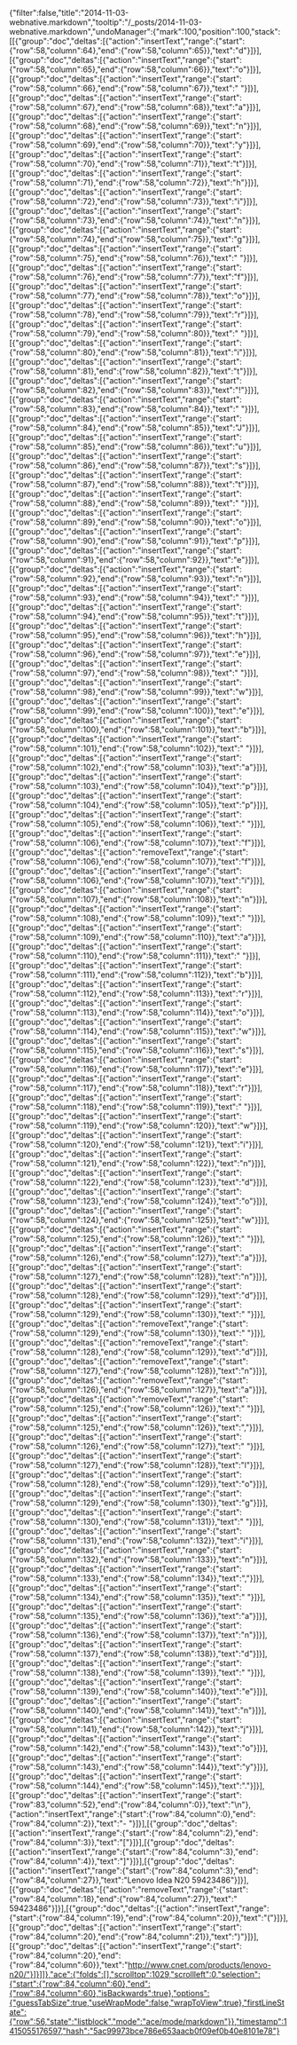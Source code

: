 {"filter":false,"title":"2014-11-03-webnative.markdown","tooltip":"/_posts/2014-11-03-webnative.markdown","undoManager":{"mark":100,"position":100,"stack":[[{"group":"doc","deltas":[{"action":"insertText","range":{"start":{"row":58,"column":64},"end":{"row":58,"column":65}},"text":"d"}]}],[{"group":"doc","deltas":[{"action":"insertText","range":{"start":{"row":58,"column":65},"end":{"row":58,"column":66}},"text":"o"}]}],[{"group":"doc","deltas":[{"action":"insertText","range":{"start":{"row":58,"column":66},"end":{"row":58,"column":67}},"text":" "}]}],[{"group":"doc","deltas":[{"action":"insertText","range":{"start":{"row":58,"column":67},"end":{"row":58,"column":68}},"text":"a"}]}],[{"group":"doc","deltas":[{"action":"insertText","range":{"start":{"row":58,"column":68},"end":{"row":58,"column":69}},"text":"n"}]}],[{"group":"doc","deltas":[{"action":"insertText","range":{"start":{"row":58,"column":69},"end":{"row":58,"column":70}},"text":"y"}]}],[{"group":"doc","deltas":[{"action":"insertText","range":{"start":{"row":58,"column":70},"end":{"row":58,"column":71}},"text":"t"}]}],[{"group":"doc","deltas":[{"action":"insertText","range":{"start":{"row":58,"column":71},"end":{"row":58,"column":72}},"text":"h"}]}],[{"group":"doc","deltas":[{"action":"insertText","range":{"start":{"row":58,"column":72},"end":{"row":58,"column":73}},"text":"i"}]}],[{"group":"doc","deltas":[{"action":"insertText","range":{"start":{"row":58,"column":73},"end":{"row":58,"column":74}},"text":"n"}]}],[{"group":"doc","deltas":[{"action":"insertText","range":{"start":{"row":58,"column":74},"end":{"row":58,"column":75}},"text":"g"}]}],[{"group":"doc","deltas":[{"action":"insertText","range":{"start":{"row":58,"column":75},"end":{"row":58,"column":76}},"text":" "}]}],[{"group":"doc","deltas":[{"action":"insertText","range":{"start":{"row":58,"column":76},"end":{"row":58,"column":77}},"text":"f"}]}],[{"group":"doc","deltas":[{"action":"insertText","range":{"start":{"row":58,"column":77},"end":{"row":58,"column":78}},"text":"o"}]}],[{"group":"doc","deltas":[{"action":"insertText","range":{"start":{"row":58,"column":78},"end":{"row":58,"column":79}},"text":"r"}]}],[{"group":"doc","deltas":[{"action":"insertText","range":{"start":{"row":58,"column":79},"end":{"row":58,"column":80}},"text":" "}]}],[{"group":"doc","deltas":[{"action":"insertText","range":{"start":{"row":58,"column":80},"end":{"row":58,"column":81}},"text":"i"}]}],[{"group":"doc","deltas":[{"action":"insertText","range":{"start":{"row":58,"column":81},"end":{"row":58,"column":82}},"text":"t"}]}],[{"group":"doc","deltas":[{"action":"insertText","range":{"start":{"row":58,"column":82},"end":{"row":58,"column":83}},"text":"!"}]}],[{"group":"doc","deltas":[{"action":"insertText","range":{"start":{"row":58,"column":83},"end":{"row":58,"column":84}},"text":" "}]}],[{"group":"doc","deltas":[{"action":"insertText","range":{"start":{"row":58,"column":84},"end":{"row":58,"column":85}},"text":"J"}]}],[{"group":"doc","deltas":[{"action":"insertText","range":{"start":{"row":58,"column":85},"end":{"row":58,"column":86}},"text":"u"}]}],[{"group":"doc","deltas":[{"action":"insertText","range":{"start":{"row":58,"column":86},"end":{"row":58,"column":87}},"text":"s"}]}],[{"group":"doc","deltas":[{"action":"insertText","range":{"start":{"row":58,"column":87},"end":{"row":58,"column":88}},"text":"t"}]}],[{"group":"doc","deltas":[{"action":"insertText","range":{"start":{"row":58,"column":88},"end":{"row":58,"column":89}},"text":" "}]}],[{"group":"doc","deltas":[{"action":"insertText","range":{"start":{"row":58,"column":89},"end":{"row":58,"column":90}},"text":"o"}]}],[{"group":"doc","deltas":[{"action":"insertText","range":{"start":{"row":58,"column":90},"end":{"row":58,"column":91}},"text":"p"}]}],[{"group":"doc","deltas":[{"action":"insertText","range":{"start":{"row":58,"column":91},"end":{"row":58,"column":92}},"text":"e"}]}],[{"group":"doc","deltas":[{"action":"insertText","range":{"start":{"row":58,"column":92},"end":{"row":58,"column":93}},"text":"n"}]}],[{"group":"doc","deltas":[{"action":"insertText","range":{"start":{"row":58,"column":93},"end":{"row":58,"column":94}},"text":" "}]}],[{"group":"doc","deltas":[{"action":"insertText","range":{"start":{"row":58,"column":94},"end":{"row":58,"column":95}},"text":"t"}]}],[{"group":"doc","deltas":[{"action":"insertText","range":{"start":{"row":58,"column":95},"end":{"row":58,"column":96}},"text":"h"}]}],[{"group":"doc","deltas":[{"action":"insertText","range":{"start":{"row":58,"column":96},"end":{"row":58,"column":97}},"text":"e"}]}],[{"group":"doc","deltas":[{"action":"insertText","range":{"start":{"row":58,"column":97},"end":{"row":58,"column":98}},"text":" "}]}],[{"group":"doc","deltas":[{"action":"insertText","range":{"start":{"row":58,"column":98},"end":{"row":58,"column":99}},"text":"w"}]}],[{"group":"doc","deltas":[{"action":"insertText","range":{"start":{"row":58,"column":99},"end":{"row":58,"column":100}},"text":"e"}]}],[{"group":"doc","deltas":[{"action":"insertText","range":{"start":{"row":58,"column":100},"end":{"row":58,"column":101}},"text":"b"}]}],[{"group":"doc","deltas":[{"action":"insertText","range":{"start":{"row":58,"column":101},"end":{"row":58,"column":102}},"text":" "}]}],[{"group":"doc","deltas":[{"action":"insertText","range":{"start":{"row":58,"column":102},"end":{"row":58,"column":103}},"text":"a"}]}],[{"group":"doc","deltas":[{"action":"insertText","range":{"start":{"row":58,"column":103},"end":{"row":58,"column":104}},"text":"p"}]}],[{"group":"doc","deltas":[{"action":"insertText","range":{"start":{"row":58,"column":104},"end":{"row":58,"column":105}},"text":"p"}]}],[{"group":"doc","deltas":[{"action":"insertText","range":{"start":{"row":58,"column":105},"end":{"row":58,"column":106}},"text":" "}]}],[{"group":"doc","deltas":[{"action":"insertText","range":{"start":{"row":58,"column":106},"end":{"row":58,"column":107}},"text":"f"}]}],[{"group":"doc","deltas":[{"action":"removeText","range":{"start":{"row":58,"column":106},"end":{"row":58,"column":107}},"text":"f"}]}],[{"group":"doc","deltas":[{"action":"insertText","range":{"start":{"row":58,"column":106},"end":{"row":58,"column":107}},"text":"i"}]}],[{"group":"doc","deltas":[{"action":"insertText","range":{"start":{"row":58,"column":107},"end":{"row":58,"column":108}},"text":"n"}]}],[{"group":"doc","deltas":[{"action":"insertText","range":{"start":{"row":58,"column":108},"end":{"row":58,"column":109}},"text":" "}]}],[{"group":"doc","deltas":[{"action":"insertText","range":{"start":{"row":58,"column":109},"end":{"row":58,"column":110}},"text":"a"}]}],[{"group":"doc","deltas":[{"action":"insertText","range":{"start":{"row":58,"column":110},"end":{"row":58,"column":111}},"text":" "}]}],[{"group":"doc","deltas":[{"action":"insertText","range":{"start":{"row":58,"column":111},"end":{"row":58,"column":112}},"text":"b"}]}],[{"group":"doc","deltas":[{"action":"insertText","range":{"start":{"row":58,"column":112},"end":{"row":58,"column":113}},"text":"r"}]}],[{"group":"doc","deltas":[{"action":"insertText","range":{"start":{"row":58,"column":113},"end":{"row":58,"column":114}},"text":"o"}]}],[{"group":"doc","deltas":[{"action":"insertText","range":{"start":{"row":58,"column":114},"end":{"row":58,"column":115}},"text":"w"}]}],[{"group":"doc","deltas":[{"action":"insertText","range":{"start":{"row":58,"column":115},"end":{"row":58,"column":116}},"text":"s"}]}],[{"group":"doc","deltas":[{"action":"insertText","range":{"start":{"row":58,"column":116},"end":{"row":58,"column":117}},"text":"e"}]}],[{"group":"doc","deltas":[{"action":"insertText","range":{"start":{"row":58,"column":117},"end":{"row":58,"column":118}},"text":"r"}]}],[{"group":"doc","deltas":[{"action":"insertText","range":{"start":{"row":58,"column":118},"end":{"row":58,"column":119}},"text":" "}]}],[{"group":"doc","deltas":[{"action":"insertText","range":{"start":{"row":58,"column":119},"end":{"row":58,"column":120}},"text":"w"}]}],[{"group":"doc","deltas":[{"action":"insertText","range":{"start":{"row":58,"column":120},"end":{"row":58,"column":121}},"text":"i"}]}],[{"group":"doc","deltas":[{"action":"insertText","range":{"start":{"row":58,"column":121},"end":{"row":58,"column":122}},"text":"n"}]}],[{"group":"doc","deltas":[{"action":"insertText","range":{"start":{"row":58,"column":122},"end":{"row":58,"column":123}},"text":"d"}]}],[{"group":"doc","deltas":[{"action":"insertText","range":{"start":{"row":58,"column":123},"end":{"row":58,"column":124}},"text":"o"}]}],[{"group":"doc","deltas":[{"action":"insertText","range":{"start":{"row":58,"column":124},"end":{"row":58,"column":125}},"text":"w"}]}],[{"group":"doc","deltas":[{"action":"insertText","range":{"start":{"row":58,"column":125},"end":{"row":58,"column":126}},"text":" "}]}],[{"group":"doc","deltas":[{"action":"insertText","range":{"start":{"row":58,"column":126},"end":{"row":58,"column":127}},"text":"a"}]}],[{"group":"doc","deltas":[{"action":"insertText","range":{"start":{"row":58,"column":127},"end":{"row":58,"column":128}},"text":"n"}]}],[{"group":"doc","deltas":[{"action":"insertText","range":{"start":{"row":58,"column":128},"end":{"row":58,"column":129}},"text":"d"}]}],[{"group":"doc","deltas":[{"action":"insertText","range":{"start":{"row":58,"column":129},"end":{"row":58,"column":130}},"text":" "}]}],[{"group":"doc","deltas":[{"action":"removeText","range":{"start":{"row":58,"column":129},"end":{"row":58,"column":130}},"text":" "}]}],[{"group":"doc","deltas":[{"action":"removeText","range":{"start":{"row":58,"column":128},"end":{"row":58,"column":129}},"text":"d"}]}],[{"group":"doc","deltas":[{"action":"removeText","range":{"start":{"row":58,"column":127},"end":{"row":58,"column":128}},"text":"n"}]}],[{"group":"doc","deltas":[{"action":"removeText","range":{"start":{"row":58,"column":126},"end":{"row":58,"column":127}},"text":"a"}]}],[{"group":"doc","deltas":[{"action":"removeText","range":{"start":{"row":58,"column":125},"end":{"row":58,"column":126}},"text":" "}]}],[{"group":"doc","deltas":[{"action":"insertText","range":{"start":{"row":58,"column":125},"end":{"row":58,"column":126}},"text":","}]}],[{"group":"doc","deltas":[{"action":"insertText","range":{"start":{"row":58,"column":126},"end":{"row":58,"column":127}},"text":" "}]}],[{"group":"doc","deltas":[{"action":"insertText","range":{"start":{"row":58,"column":127},"end":{"row":58,"column":128}},"text":"l"}]}],[{"group":"doc","deltas":[{"action":"insertText","range":{"start":{"row":58,"column":128},"end":{"row":58,"column":129}},"text":"o"}]}],[{"group":"doc","deltas":[{"action":"insertText","range":{"start":{"row":58,"column":129},"end":{"row":58,"column":130}},"text":"g"}]}],[{"group":"doc","deltas":[{"action":"insertText","range":{"start":{"row":58,"column":130},"end":{"row":58,"column":131}},"text":" "}]}],[{"group":"doc","deltas":[{"action":"insertText","range":{"start":{"row":58,"column":131},"end":{"row":58,"column":132}},"text":"i"}]}],[{"group":"doc","deltas":[{"action":"insertText","range":{"start":{"row":58,"column":132},"end":{"row":58,"column":133}},"text":"n"}]}],[{"group":"doc","deltas":[{"action":"insertText","range":{"start":{"row":58,"column":133},"end":{"row":58,"column":134}},"text":","}]}],[{"group":"doc","deltas":[{"action":"insertText","range":{"start":{"row":58,"column":134},"end":{"row":58,"column":135}},"text":" "}]}],[{"group":"doc","deltas":[{"action":"insertText","range":{"start":{"row":58,"column":135},"end":{"row":58,"column":136}},"text":"a"}]}],[{"group":"doc","deltas":[{"action":"insertText","range":{"start":{"row":58,"column":136},"end":{"row":58,"column":137}},"text":"n"}]}],[{"group":"doc","deltas":[{"action":"insertText","range":{"start":{"row":58,"column":137},"end":{"row":58,"column":138}},"text":"d"}]}],[{"group":"doc","deltas":[{"action":"insertText","range":{"start":{"row":58,"column":138},"end":{"row":58,"column":139}},"text":" "}]}],[{"group":"doc","deltas":[{"action":"insertText","range":{"start":{"row":58,"column":139},"end":{"row":58,"column":140}},"text":"e"}]}],[{"group":"doc","deltas":[{"action":"insertText","range":{"start":{"row":58,"column":140},"end":{"row":58,"column":141}},"text":"n"}]}],[{"group":"doc","deltas":[{"action":"insertText","range":{"start":{"row":58,"column":141},"end":{"row":58,"column":142}},"text":"j"}]}],[{"group":"doc","deltas":[{"action":"insertText","range":{"start":{"row":58,"column":142},"end":{"row":58,"column":143}},"text":"o"}]}],[{"group":"doc","deltas":[{"action":"insertText","range":{"start":{"row":58,"column":143},"end":{"row":58,"column":144}},"text":"y"}]}],[{"group":"doc","deltas":[{"action":"insertText","range":{"start":{"row":58,"column":144},"end":{"row":58,"column":145}},"text":"."}]}],[{"group":"doc","deltas":[{"action":"insertText","range":{"start":{"row":83,"column":52},"end":{"row":84,"column":0}},"text":"\n"},{"action":"insertText","range":{"start":{"row":84,"column":0},"end":{"row":84,"column":2}},"text":"- "}]}],[{"group":"doc","deltas":[{"action":"insertText","range":{"start":{"row":84,"column":2},"end":{"row":84,"column":3}},"text":"["}]}],[{"group":"doc","deltas":[{"action":"insertText","range":{"start":{"row":84,"column":3},"end":{"row":84,"column":4}},"text":"]"}]}],[{"group":"doc","deltas":[{"action":"insertText","range":{"start":{"row":84,"column":3},"end":{"row":84,"column":27}},"text":"Lenovo Idea N20 59423486"}]}],[{"group":"doc","deltas":[{"action":"removeText","range":{"start":{"row":84,"column":18},"end":{"row":84,"column":27}},"text":" 59423486"}]}],[{"group":"doc","deltas":[{"action":"insertText","range":{"start":{"row":84,"column":19},"end":{"row":84,"column":20}},"text":"("}]}],[{"group":"doc","deltas":[{"action":"insertText","range":{"start":{"row":84,"column":20},"end":{"row":84,"column":21}},"text":")"}]}],[{"group":"doc","deltas":[{"action":"insertText","range":{"start":{"row":84,"column":20},"end":{"row":84,"column":60}},"text":"http://www.cnet.com/products/lenovo-n20/"}]}]]},"ace":{"folds":[],"scrolltop":1029,"scrollleft":0,"selection":{"start":{"row":84,"column":60},"end":{"row":84,"column":60},"isBackwards":true},"options":{"guessTabSize":true,"useWrapMode":false,"wrapToView":true},"firstLineState":{"row":56,"state":"listblock","mode":"ace/mode/markdown"}},"timestamp":1415055176597,"hash":"5ac99973bce786e653aacb0f09ef0b40e8101e78"}